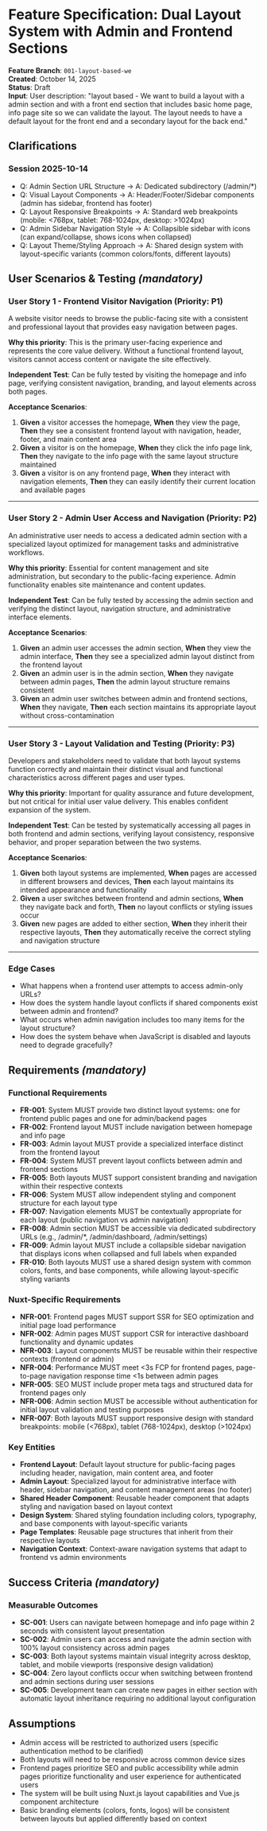 # Feature Specification: Dual Layout System with Admin and Frontend Sections

**Feature Branch**: `001-layout-based-we`  
**Created**: October 14, 2025  
**Status**: Draft  
**Input**: User description: "layout based - We want to build a layout with a admin section and with a front end section that includes basic home page, info page site so we can validate the layout. The layout needs to have a default layout for the front end and a secondary layout for the back end."

## Clarifications

### Session 2025-10-14

- Q: Admin Section URL Structure → A: Dedicated subdirectory (/admin/\*)
- Q: Visual Layout Components → A: Header/Footer/Sidebar components (admin has sidebar, frontend has footer)
- Q: Layout Responsive Breakpoints → A: Standard web breakpoints (mobile: <768px, tablet: 768-1024px, desktop: >1024px)
- Q: Admin Sidebar Navigation Style → A: Collapsible sidebar with icons (can expand/collapse, shows icons when collapsed)
- Q: Layout Theme/Styling Approach → A: Shared design system with layout-specific variants (common colors/fonts, different layouts)

## User Scenarios & Testing _(mandatory)_

### User Story 1 - Frontend Visitor Navigation (Priority: P1)

A website visitor needs to browse the public-facing site with a consistent and professional layout that provides easy navigation between pages.

**Why this priority**: This is the primary user-facing experience and represents the core value delivery. Without a functional frontend layout, visitors cannot access content or navigate the site effectively.

**Independent Test**: Can be fully tested by visiting the homepage and info page, verifying consistent navigation, branding, and layout elements across both pages.

**Acceptance Scenarios**:

1. **Given** a visitor accesses the homepage, **When** they view the page, **Then** they see a consistent frontend layout with navigation, header, footer, and main content area
2. **Given** a visitor is on the homepage, **When** they click the info page link, **Then** they navigate to the info page with the same layout structure maintained
3. **Given** a visitor is on any frontend page, **When** they interact with navigation elements, **Then** they can easily identify their current location and available pages

---

### User Story 2 - Admin User Access and Navigation (Priority: P2)

An administrative user needs to access a dedicated admin section with a specialized layout optimized for management tasks and administrative workflows.

**Why this priority**: Essential for content management and site administration, but secondary to the public-facing experience. Admin functionality enables site maintenance and content updates.

**Independent Test**: Can be fully tested by accessing the admin section and verifying the distinct layout, navigation structure, and administrative interface elements.

**Acceptance Scenarios**:

1. **Given** an admin user accesses the admin section, **When** they view the admin interface, **Then** they see a specialized admin layout distinct from the frontend layout
2. **Given** an admin user is in the admin section, **When** they navigate between admin pages, **Then** the admin layout structure remains consistent
3. **Given** an admin user switches between admin and frontend sections, **When** they navigate, **Then** each section maintains its appropriate layout without cross-contamination

---

### User Story 3 - Layout Validation and Testing (Priority: P3)

Developers and stakeholders need to validate that both layout systems function correctly and maintain their distinct visual and functional characteristics across different pages and user types.

**Why this priority**: Important for quality assurance and future development, but not critical for initial user value delivery. This enables confident expansion of the system.

**Independent Test**: Can be tested by systematically accessing all pages in both frontend and admin sections, verifying layout consistency, responsive behavior, and proper separation between the two systems.

**Acceptance Scenarios**:

1. **Given** both layout systems are implemented, **When** pages are accessed in different browsers and devices, **Then** each layout maintains its intended appearance and functionality
2. **Given** a user switches between frontend and admin sections, **When** they navigate back and forth, **Then** no layout conflicts or styling issues occur
3. **Given** new pages are added to either section, **When** they inherit their respective layouts, **Then** they automatically receive the correct styling and navigation structure

---

### Edge Cases

- What happens when a frontend user attempts to access admin-only URLs?
- How does the system handle layout conflicts if shared components exist between admin and frontend?
- What occurs when admin navigation includes too many items for the layout structure?
- How does the system behave when JavaScript is disabled and layouts need to degrade gracefully?

## Requirements _(mandatory)_

### Functional Requirements

- **FR-001**: System MUST provide two distinct layout systems: one for frontend public pages and one for admin/backend pages
- **FR-002**: Frontend layout MUST include navigation between homepage and info page
- **FR-003**: Admin layout MUST provide a specialized interface distinct from the frontend layout
- **FR-004**: System MUST prevent layout conflicts between admin and frontend sections
- **FR-005**: Both layouts MUST support consistent branding and navigation within their respective contexts
- **FR-006**: System MUST allow independent styling and component structure for each layout type
- **FR-007**: Navigation elements MUST be contextually appropriate for each layout (public navigation vs admin navigation)
- **FR-008**: Admin section MUST be accessible via dedicated subdirectory URLs (e.g., /admin/\*, /admin/dashboard, /admin/settings)
- **FR-009**: Admin layout MUST include a collapsible sidebar navigation that displays icons when collapsed and full labels when expanded
- **FR-010**: Both layouts MUST use a shared design system with common colors, fonts, and base components, while allowing layout-specific styling variants

### Nuxt-Specific Requirements

- **NFR-001**: Frontend pages MUST support SSR for SEO optimization and initial page load performance
- **NFR-002**: Admin pages MUST support CSR for interactive dashboard functionality and dynamic updates
- **NFR-003**: Layout components MUST be reusable within their respective contexts (frontend or admin)
- **NFR-004**: Performance MUST meet <3s FCP for frontend pages, page-to-page navigation response time <1s between admin pages
- **NFR-005**: SEO MUST include proper meta tags and structured data for frontend pages only
- **NFR-006**: Admin section MUST be accessible without authentication for initial layout validation and testing purposes
- **NFR-007**: Both layouts MUST support responsive design with standard breakpoints: mobile (<768px), tablet (768-1024px), desktop (>1024px)

### Key Entities

- **Frontend Layout**: Default layout structure for public-facing pages including header, navigation, main content area, and footer
- **Admin Layout**: Specialized layout for administrative interface with header, sidebar navigation, and content management areas (no footer)
- **Shared Header Component**: Reusable header component that adapts styling and navigation based on layout context
- **Design System**: Shared styling foundation including colors, typography, and base components with layout-specific variants
- **Page Templates**: Reusable page structures that inherit from their respective layouts
- **Navigation Context**: Context-aware navigation systems that adapt to frontend vs admin environments

## Success Criteria _(mandatory)_

### Measurable Outcomes

- **SC-001**: Users can navigate between homepage and info page within 2 seconds with consistent layout presentation
- **SC-002**: Admin users can access and navigate the admin section with 100% layout consistency across admin pages
- **SC-003**: Both layout systems maintain visual integrity across desktop, tablet, and mobile viewports (responsive design validation)
- **SC-004**: Zero layout conflicts occur when switching between frontend and admin sections during user sessions
- **SC-005**: Development team can create new pages in either section with automatic layout inheritance requiring no additional layout configuration

## Assumptions

- Admin access will be restricted to authorized users (specific authentication method to be clarified)
- Both layouts will need to be responsive across common device sizes
- Frontend pages prioritize SEO and public accessibility while admin pages prioritize functionality and user experience for authenticated users
- The system will be built using Nuxt.js layout capabilities and Vue.js component architecture
- Basic branding elements (colors, fonts, logos) will be consistent between layouts but applied differently based on context
